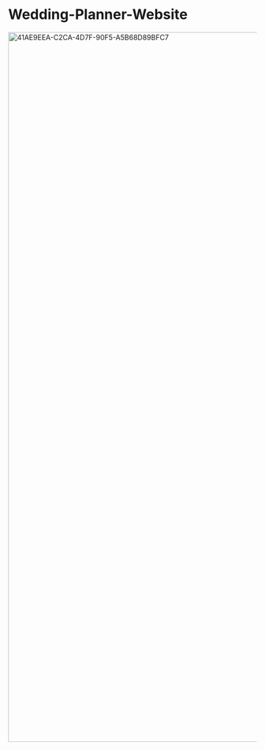 # Wedding-Planner-Website

<img width="1440" alt="41AE9EEA-C2CA-4D7F-90F5-A5B68D89BFC7" src="https://user-images.githubusercontent.com/56688632/182024626-199a6ba5-d5b3-4fad-8b78-4adca8499ba2.png">
